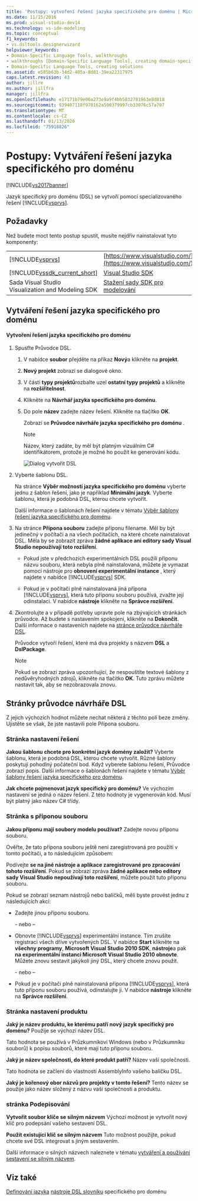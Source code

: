 ```yaml
---
title: 'Postupy: vytvoření řešení jazyka specifického pro doménu | Microsoft Docs'
ms.date: 11/15/2016
ms.prod: visual-studio-dev14
ms.technology: vs-ide-modeling
ms.topic: conceptual
f1_keywords:
- vs.dsltools.designerwizard
helpviewer_keywords:
- Domain-Specific Language Tools, walkthroughs
- walkthroughs [Domain-Specific Language Tools], creating domain-specific language
- Domain-Specific Language Tools, creating solutions
ms.assetid: e585b63b-34d2-405a-8d81-39ea22317975
caps.latest.revision: 43
author: jillre
ms.author: jillfra
manager: jillfra
ms.openlocfilehash: e17171b79e06a273e9a9f4bb5032781963e8d818
ms.sourcegitcommit: 939407118f978162a590379997cb33076c57a707
ms.translationtype: MT
ms.contentlocale: cs-CZ
ms.lasthandoff: 01/13/2020
ms.locfileid: "75918826"
---
```

# <a name="how-to-create-a-domain-specific-language-solution"></a>Postupy: Vytváření řešení jazyka specifického pro doménu
[!INCLUDE[vs2017banner](../includes/vs2017banner.md)]

Jazyk specifický pro doménu (DSL) se vytvoří pomocí specializovaného řešení [!INCLUDE[vsprvs](../includes/vsprvs-md.md)].

## <a name="prerequisites"></a>Požadavky
 Než budete moct tento postup spustit, musíte nejdřív nainstalovat tyto komponenty:

|||
|-|-|
|[!INCLUDE[vsprvs](../includes/vsprvs-md.md)]|[https://www.visualstudio.com/](https://www.visualstudio.com/)|
|[!INCLUDE[vssdk_current_short](../includes/vssdk-current-short-md.md)]|[Visual Studio SDK](../extensibility/visual-studio-sdk.md)|
|Sada Visual Studio Visualization and Modeling SDK|[Stažení sady SDK pro modelování](https://www.microsoft.com/download/details.aspx?id=48148)|

## <a name="creating-a-domain-specific-language-solution"></a>Vytváření řešení jazyka specifického pro doménu

#### <a name="to-create-a-domain-specific-language-solution"></a>Vytvoření řešení jazyka specifického pro doménu

1. Spusťte Průvodce DSL.

   1. V nabídce **soubor** přejděte na příkaz **Nový**a klikněte na **projekt**.

   2. **Nový projekt** zobrazí se dialogové okno.

   3. V části **typy projektů**rozbalte uzel **ostatní typy projektů** a klikněte na **rozšiřitelnost**.

   4. Klikněte na **Návrhář jazyka specifického pro doménu**.

   5. Do pole **název** zadejte název řešení. Klikněte na tlačítko **OK**.

       Zobrazí se **Průvodce návrháře jazyka specifického pro doménu** .

      > [!NOTE]
      > Název, který zadáte, by měl být platným vizuálním C# identifikátorem, protože je možné ho použít ke generování kódu.

      ![Dialog vytvořit DSL](../modeling/media/create-dsldialog.png "Create_DSLDialog")

2. Vyberte šablonu DSL.

    Na stránce **Výběr možností jazyka specifického pro doménu** vyberte jednu z šablon řešení, jako je například **Minimální jazyk**. Vyberte šablonu, která je podobná DSL, kterou chcete vytvořit.

    Další informace o šablonách řešení najdete v tématu [Výběr šablony řešení jazyka specifického pro doménu](../modeling/choosing-a-domain-specific-language-solution-template.md).

3. Na stránce **Přípona souboru** zadejte příponu filename. Měl by být jedinečný v počítači a na všech počítačích, na které chcete nainstalovat DSL. Měla by se zobrazit zpráva **žádné aplikace ani editory sady Visual Studio nepoužívají toto rozšíření**.

   - Pokud jste v předchozích experimentálních DSL použili příponu názvu souboru, která nebyla plně nainstalovaná, můžete je vymazat pomocí nástroje pro **obnovení experimentální instance** , který najdete v nabídce [!INCLUDE[vsprvs](../includes/vsprvs-md.md)] SDK.

   - Pokud je v počítači plně nainstalovaná jiná přípona [!INCLUDE[vsprvs](../includes/vsprvs-md.md)], která tuto příponu souboru používá, zvažte její odinstalaci. V nabídce **nástroje** klikněte na **Správce rozšíření**.

4. Zkontrolujte a v případě potřeby upravte pole na zbývajících stránkách průvodce. Až budete s nastavením spokojeni, klikněte na **Dokončit**. Další informace o nastaveních najdete na [stránce průvodce návrháře DSL](#settings).

    Průvodce vytvoří řešení, které má dva projekty s názvem **DSL** a **DslPackage**.

   > [!NOTE]
   > Pokud se zobrazí zpráva upozorňující, že nespouštíte textové šablony z nedůvěryhodných zdrojů, klikněte na tlačítko **OK**. Tuto zprávu můžete nastavit tak, aby se nezobrazovala znovu.

## <a name="settings"></a>Stránky průvodce návrháře DSL
 Z jejich výchozích hodnot můžete nechat některá z těchto polí beze změny. Ujistěte se však, že jste nastavili pole Přípona souboru.

### <a name="solution-settings-page"></a>Stránka nastavení řešení
 **Jakou šablonu chcete pro konkrétní jazyk domény založit?**
Vyberte šablonu, která je podobná DSL, kterou chcete vytvořit. Různé šablony poskytují pohodlný počáteční bod. Když vyberete šablonu řešení, Průvodce zobrazí popis. Další informace o šablonách řešení najdete v tématu [Výběr šablony řešení jazyka specifického pro doménu](../modeling/choosing-a-domain-specific-language-solution-template.md).

 **Jak chcete pojmenovat jazyk specifický pro doménu?**
Ve výchozím nastavení se jedná o název řešení. Z této hodnoty je vygenerován kód. Musí být platný jako název C# třídy.

### <a name="file-extension-page"></a>Stránka s příponou souboru
 **Jakou příponu mají soubory modelu používat?**
Zadejte novou příponu souboru.

 Ověřte, že tato přípona souboru ještě není zaregistrovaná pro použití v tomto počítači, a to následujícím způsobem:

 Podívejte **se na jiné nástroje a aplikace zaregistrované pro zpracování tohoto rozšíření**. Pokud se zobrazí zpráva **žádné aplikace nebo editory sady Visual Studio nepoužívají toto rozšíření**, můžete použít tuto příponu souboru.

 Pokud se zobrazí seznam nástrojů nebo balíčků, měli byste provést jednu z následujících akcí:

- Zadejte jinou příponu souboru.

     \- nebo –

- Obnovte [!INCLUDE[vsprvs](../includes/vsprvs-md.md)] experimentální instance. Tím zrušíte registraci všech dříve vytvořených DSL. V nabídce **Start** klikněte na **všechny programy**, **Microsoft Visual Studio 2010 SDK**, **nástroje**a pak **na experimentální instanci Microsoft Visual Studio 2010 obnovte**. Můžete znovu sestavit jakýkoli jiný DSL, který chcete znovu použít.

     \- nebo –

- Pokud je v počítači plně nainstalovaná přípona [!INCLUDE[vsprvs](../includes/vsprvs-md.md)], která tuto příponu souboru používá, odinstalujte ji. V nabídce **nástroje** klikněte na **Správce rozšíření**.

### <a name="product-settings-page"></a>Stránka nastavení produktu
 **Jaký je název produktu, ke kterému patří nový jazyk specifický pro doménu?**
Použije se výchozí název DSL.

 Tato hodnota se používá v Průzkumníkovi Windows (nebo v Průzkumníku souborů) k popisu souborů, které mají tuto příponu souboru.

 **Jaký je název společnosti, do které produkt patří?**
Název vaší společnosti.

 Tato hodnota se začlení do vlastností AssemblyInfo vašeho balíčku DSL.

 **Jaký je kořenový obor názvů pro projekty v tomto řešení?**
Tento název se použije jako název složený z názvu vaší společnosti a produktu.

### <a name="signing-page"></a>stránka Podepisování
 **Vytvořit soubor klíče se silným názvem** Výchozí možnost je vytvořit nový klíč pro podepsání vašeho sestavení DSL.

 **Použít existující klíč se silným názvem** Tuto možnost použijte, pokud chcete své DSL integrovat s jiným sestavením.

 Další informace o silných názvech naleznete v tématu [vytváření a používání sestavení se silným názvem](/dotnet/standard/assembly/create-use-strong-named).

## <a name="see-also"></a>Viz také
 [Definování jazyka](../modeling/how-to-define-a-domain-specific-language.md) [nástroje DSL slovníku](/previous-versions/bb126564(v=vs.100)) specifického pro doménu

